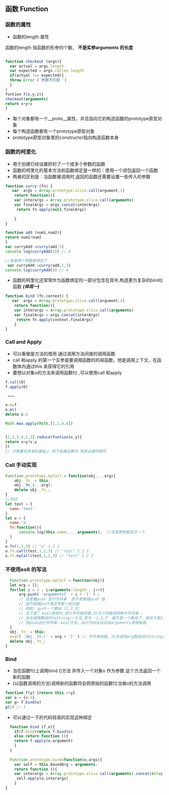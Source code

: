  ##  函数 Function 
  
  ### 函数的属性
  
 + 函数的length 属性
  
  函数的length 指函数的形参的个数， **不是实参arguments 的长度**
   
   ```js 
   
   function checkout (args){
     var actual = args.length
     var expected = args.callee.length 
     if(actual !== expected){
     throw Error (`参数不匹配 `)
     }
   )
   funtion f(x,y,z){
   checkout(arguments)
   return x+y+z
   }

   ```
   
   + 每个对象都有一个__proto__属性，并且指向它的构造函数的prototype原型对象
   + 每个构造函数都有一个prototype原型对象
   + prototype原型对象里的constructor指向构造函数本身
   
   ### 函数的柯里化
   
  + 用于创建已经设置好的了一个或多个参数的函数
  + 函数的柯里化的基本方法和函数绑定是一样的：使用一个闭包返回一个函数
  + 两者的区别是：当函数被调用时,返回的函数还需要设置一些传入的参数
  
  
 ``` js
 function curry (fn) {
    var  args = Array.prototype.slice.call(argument,1)
     return function(){
     var interargs = Array.prototype.slice.call(arguments)
     var finalArgs = args.concat(interArgs)
      return fn.apply(null,finalArgs)
        
     }
 }
 
 function add (num1,num2){
 return num1+num2
 }
 var curryAdd =curry(add,5)
 console.log(curryAdd(3)) // 8
 
 //或者两个参数都绑定了
  var curryAdd =curry(add,1,3)
 console.log(curryAdd()) // 4
 
 ```
 + 函数的柯里化还常常作为函数绑定的一部分包含在其中,构造更为复杂的bind() 函数  ***(体现一)***
 
 ```js  
function bind (fn,context) {
    var  args = Array.prototype.slice.call(argument,2)
     return function(){
     var interargs = Array.prototype.slice.call(arguments)
     var finalArgs = args.concat(interArgs)
      return fn.apply(context,finalArgs)
     }
 }
 
 ```
  
   
   
   ### Call and Apply
   
   + 可以看做是方法的借用 通过调用方法间接的调用函数
   + call 和apply 的第一个实参是要调用函数的的母函数，他是调用上下文，在函数体内通过this 来获得它的引用
   + 要想以对象o的方法来调用函数f() ,可以使用call 和apply
   
  ```js
  f.call(O)
  f.apply(O)

   === 

  o.m=f
  o.m()
  delete o.m

  Math.max.apply(Math,[1,2,4,6])


  [1,2,3,4,5,3].reduce(funtion(x,y){
  return x>y?x:y
  })
  // 只需要在原来的基础上 用下拓展运算符 剩余运算符即可
  ```

 ### Call 手动实现
```js
Function.prototype.myCall = function(obj,...arg){
    obj._fn_ = this;
    obj._fn_(...arg);
    delete obj._fn_;
}
//测试
let test = {
  name:'test'
}
let o = {
  name:'o',
  fn:function(){
      console.log(this.name, ...arguments);  //这里把参数显示一下
  }
}
o.fn(1,2,3) // "o" 1 2 3
o.fn.call(test,1,2,3) // "test" 1 2 3
o.fn.myCall(test,1,2,3) // "test" 1 2 3
  ```
  
  
  ###  不使用es6 的写法   

```js 
  Function.prototype.myCall = function(obj){
  let arg = [];
  for(let i = 1 ; i<arguments.length ; i++){
      arg.push( 'arguments[' + i + ']' ) ;
      // 这里要push 这行字符串  而不是直接push 值
      // 因为直接push值会导致一些问题
      // 例如: push一个数组 [1,2,3]
      // 在下面👇 eval调用时,进行字符串拼接,JS为了将数组转换为字符串 ，
      // 会去调用数组的toString()方法,变为 '1,2,3' 就不是一个数组了，相当于是3个参数.
      // 而push这行字符串，eval方法，运行代码会自动去arguments里获取值
  }
  obj._fn_ = this;
  eval( 'obj._fn_(' + arg + ')' ) // 字符串拼接，JS会调用arg数组的toString()方法，这样就传入了所有参数
  delete obj._fn_;
}

```
 
### Bind

+ 当在函数f()上调用bind ()方法 并传入一个对象o 作为参数 这个方法返回一个新的函数
+ (以函数调用的方法)调用新的函数将会把原始的函数f()当做o的方法调用 
```js
function f(y) {return this.x+y}
var o = {x:1}
var g= f.bind(o)
g(2) // 3
```

 
+ 可以通过一下的代码轻易的实现这种绑定
```js 
  function bind (f,o){
    if(f.bind)return f.bind(o)
    else return function (){
    return f.apply(o,argument)
    }
  }
  
  Function.prototype.bind=function(o,args){
    var self = this,boundArg = arguments; 
    return function (){
    var interargs = Array.prototype.slice.call(arguments).concat(Array.prototype.slice.call(boundArg))
     self.apply(o,interargs)
    }
}
```
  

  
      
 
